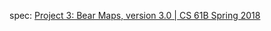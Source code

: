 spec: [Project 3: Bear Maps, version 3.0 | CS 61B Spring 2018](https://sp18.datastructur.es/materials/proj/proj3/proj3#route-search-part-iii)
